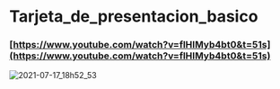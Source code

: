 # Tarjeta_de_presentacion_basico
### [https://www.youtube.com/watch?v=flHIMyb4bt0&t=51s](https://www.youtube.com/watch?v=flHIMyb4bt0&t=51s)
![2021-07-17_18h52_53](https://user-images.githubusercontent.com/85034795/126051795-9d82d8ef-1a98-40b3-b205-06ca890d18c1.png)
